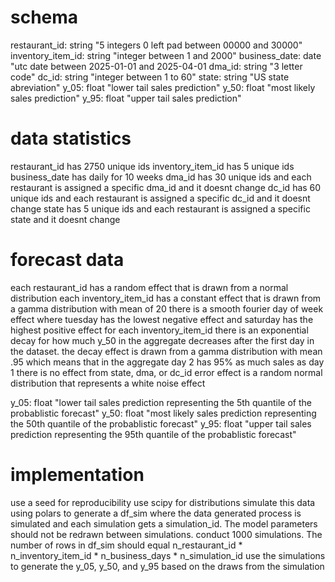 # schema
restaurant_id: string "5 integers 0 left pad between 00000 and 30000"
inventory_item_id: string "integer between 1 and 2000"
business_date: date "utc date between 2025-01-01 and 2025-04-01
dma_id: string "3 letter code"
dc_id: string "integer between 1 to 60"
state: string "US state abreviation"
y_05: float "lower tail sales prediction"
y_50: float "most likely sales prediction"
y_95: float "upper tail sales prediction"

# data statistics
restaurant_id has 2750 unique ids
inventory_item_id has 5 unique ids
business_date has daily for 10 weeks
dma_id has 30 unique ids and each restaurant is assigned a specific dma_id and it doesnt change
dc_id has 60 unique ids and each restaurant is assigned a specific dc_id and it doesnt change
state has 5 unique ids and each restaurant is assigned a specific state and it doesnt change

# forecast data
each restaurant_id has a random effect that is drawn from a normal distribution
each inventory_item_id has a constant effect that is drawn from a gamma distribution with mean of 20
there is a smooth fourier day of week effect where tuesday has the lowest negative effect and saturday has the highest positive effect
for each inventory_item_id there is an exponential decay for how much y_50 in the aggregate decreases after the first day in the dataset. the decay effect is drawn from a gamma distribution with mean .95 which means that in the aggregate day 2 has 95% as much sales as day 1
there is no effect from state, dma, or dc_id
error effect is a random normal distribution that represents a white noise effect

y_05: float "lower tail sales prediction representing the 5th quantile of the probablistic forecast"
y_50: float "most likely sales prediction representing the 50th quantile of the probablistic forecast"
y_95: float "upper tail sales prediction representing the 95th quantile of the probablistic forecast"

# implementation
use a seed for reproducibility
use scipy for distributions
simulate this data using polars to generate a df_sim where the data generated process is simulated and each simulation gets a simulation_id. The model parameters should not be redrawn between simulations. conduct 1000 simulations.
The number of rows in df_sim should equal n_restaurant_id * n_inventory_item_id * n_business_days * n_simulation_id
use the simulations to generate the y_05, y_50, and y_95 based on the draws from the simulation

